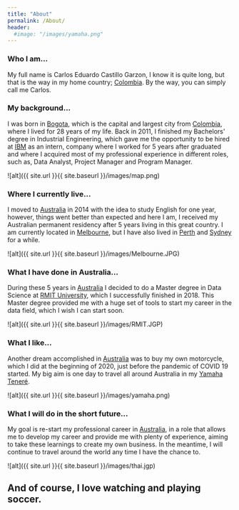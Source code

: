 ```yaml
---
title: "About"
permalink: /About/
header:
  #image: "/images/yamaha.png"
---
```


### Who I am...

My full name is Carlos Eduardo Castillo Garzon, I know it is quite long, but that is the way in my home country; [Colombia](https://en.wikipedia.org/wiki/Colombia). By the way, you can simply call me Carlos.

### My background...

I was born in [Bogota](https://en.wikipedia.org/wiki/Bogot%C3%A1), which is the capital and largest city from [Colombia](https://en.wikipedia.org/wiki/Colombia), where I lived for 28 years of my life. Back in 2011, I finished my Bachelors' degree in Industrial Engineering, which gave me the opportunity to be hired at [IBM](https://www.ibm.com/au-en) as an intern, company where I worked for 5 years after graduated and where I acquired most of my professional experience in different roles, such as, Data Analyst, Project Manager and Program Manager.

![alt]({{ site.url }}{{ site.baseurl }}/images/map.png)

### Where I currently live...

I moved to [Australia](https://en.wikipedia.org/wiki/Australia) in 2014 with the idea to study English for one year, however, things went better than expected and here I am, I received my Australian permanent residency after 5 years living in this great country. I am currently located in [Melbourne](https://en.wikipedia.org/wiki/Melbourne), but I have also lived in [Perth](https://en.wikipedia.org/wiki/Perth) and [Sydney](https://en.wikipedia.org/wiki/Sydney) for a while.

![alt]({{ site.url }}{{ site.baseurl }}/images/Melbourne.JPG)

### What I have done in Australia...

During these 5 years in [Australia](https://en.wikipedia.org/wiki/Australia) I decided to do a Master degree in Data Science at [RMIT University](https://www.rmit.edu.au/), which I successfully finished in 2018. This Master degree provided me with a huge set of tools to start my career in the data field, which I wish I can start soon.

![alt]({{ site.url }}{{ site.baseurl }}/images/RMIT.JGP)

### What I like...

Another dream accomplished in [Australia](https://en.wikipedia.org/wiki/Australia) was to buy my own motorcycle, which I did at the beginning of 2020, just before the pandemic of COVID 19 started. My big aim is one day to travel all around Australia in my [Yamaha Teneré](https://en.wikipedia.org/wiki/Yamaha_XT660Z_T%C3%A9n%C3%A9r%C3%A9).

![alt]({{ site.url }}{{ site.baseurl }}/images/yamaha.png)

### What I will do in the short future...

My goal is re-start my professional career in [Australia](https://en.wikipedia.org/wiki/Australia), in a role that allows me to develop my career and provide me with plenty of experience, aiming to take these learnings to create my own business.
In the meantime, I will continue to travel around the world any time I have the chance to.

![alt]({{ site.url }}{{ site.baseurl }}/images/thai.jgp)

## And of course, I love watching and playing soccer.
